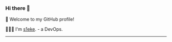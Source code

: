 ### Hi there 👋


🎉 Welcome to my GitHub profile!

👨🏻‍💻 I'm <a href="https://blog.jugg.xyz">s1eke</a>. - a DevOps.


---
